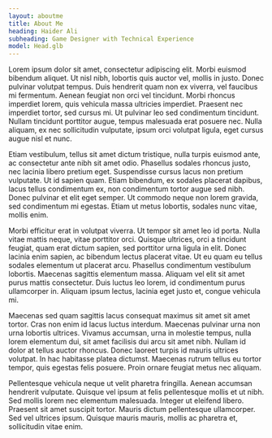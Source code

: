 ```yaml
---
layout: aboutme
title: About Me
heading: Haider Ali
subheading: Game Designer with Technical Experience
model: Head.glb
---
```


Lorem ipsum dolor sit amet, consectetur adipiscing elit. Morbi euismod bibendum aliquet. Ut nisl nibh, lobortis quis auctor vel, mollis in justo. Donec pulvinar volutpat tempus. Duis hendrerit quam non ex viverra, vel faucibus mi fermentum. Aenean feugiat non orci vel tincidunt. Morbi rhoncus imperdiet lorem, quis vehicula massa ultricies imperdiet. Praesent nec imperdiet tortor, sed cursus mi. Ut pulvinar leo sed condimentum tincidunt. Nullam tincidunt porttitor augue, tempus malesuada erat posuere nec. Nulla aliquam, ex nec sollicitudin vulputate, ipsum orci volutpat ligula, eget cursus augue nisl et nunc.

Etiam vestibulum, tellus sit amet dictum tristique, nulla turpis euismod ante, ac consectetur ante nibh sit amet odio. Phasellus sodales rhoncus justo, nec lacinia libero pretium eget. Suspendisse cursus lacus non pretium vulputate. Ut id sapien quam. Etiam bibendum, ex sodales placerat dapibus, lacus tellus condimentum ex, non condimentum tortor augue sed nibh. Donec pulvinar et elit eget semper. Ut commodo neque non lorem gravida, sed condimentum mi egestas. Etiam ut metus lobortis, sodales nunc vitae, mollis enim.

Morbi efficitur erat in volutpat viverra. Ut tempor sit amet leo id porta. Nulla vitae mattis neque, vitae porttitor orci. Quisque ultrices, orci a tincidunt feugiat, quam erat dictum sapien, sed porttitor urna ligula in elit. Donec lacinia enim sapien, ac bibendum lectus placerat vitae. Ut eu quam eu tellus sodales elementum ut placerat arcu. Phasellus condimentum vestibulum lobortis. Maecenas sagittis elementum massa. Aliquam vel elit sit amet purus mattis consectetur. Duis luctus leo lorem, id condimentum purus ullamcorper in. Aliquam ipsum lectus, lacinia eget justo et, congue vehicula mi.

Maecenas sed quam sagittis lacus consequat maximus sit amet sit amet tortor. Cras non enim id lacus luctus interdum. Maecenas pulvinar urna non urna lobortis ultrices. Vivamus accumsan, urna in molestie tempus, nulla lorem elementum dui, sit amet facilisis dui arcu sit amet nibh. Nullam id dolor at tellus auctor rhoncus. Donec laoreet turpis id mauris ultrices volutpat. In hac habitasse platea dictumst. Maecenas rutrum tellus eu tortor tempor, quis egestas felis posuere. Proin ornare feugiat metus nec aliquam.

Pellentesque vehicula neque ut velit pharetra fringilla. Aenean accumsan hendrerit vulputate. Quisque vel ipsum at felis pellentesque mollis et ut nibh. Sed mollis lorem nec elementum malesuada. Integer ut eleifend libero. Praesent sit amet suscipit tortor. Mauris dictum pellentesque ullamcorper. Sed vel ultrices ipsum. Quisque mauris mauris, mollis ac pharetra et, sollicitudin vitae enim. 